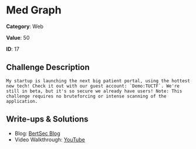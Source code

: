 # Med Graph
**Category**: Web

**Value**: 50

**ID**: 17

## Challenge Description
```
My startup is launching the next big patient portal, using the hottest new tech! Check it out with our guest account: `Demo:TUCTF`. We're still in beta, but it's so secure we already have users! Note: This challenge requires no bruteforcing or intense scanning of the application.
```

## Write-ups & Solutions
- Blog: [BertSec Blog](https://bertsec.com)
- Video Walkthrough: [YouTube](https://www.youtube.com/@BertSec)
